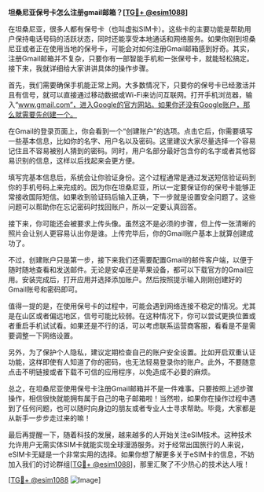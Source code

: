 **坦桑尼亚保号卡怎么注册gmail邮箱？[[TG💪+ @esim1088](https://t.me/s/esim1088)]**

在坦桑尼亚，很多人都有保号卡（也叫虚拟SIM卡）。这些卡的主要功能是帮助用户保持电话号码的活跃状态，同时还能享受本地通话和网络服务。如果你刚到坦桑尼亚或者正在使用当地的保号卡，可能会对如何注册Gmail邮箱感到好奇。其实，注册Gmail邮箱并不复杂，只要你有一部智能手机和一张保号卡，就能轻松搞定。接下来，我就详细给大家讲讲具体的操作步骤。

首先，我们需要确保手机能正常上网。大多数情况下，只要你的保号卡已经激活并且有信号，就可以直接通过移动数据或Wi-Fi来访问互联网。打开手机浏览器，输入“www.gmail.com”，进入Google的官方网站。如果你还没有Google账户，那么就需要先创建一个。

在Gmail的登录页面上，你会看到一个“创建账户”的选项。点击它后，你需要填写一些基本信息，比如你的名字、用户名以及密码。这里建议大家尽量选择一个容易记住且不容易被别人猜到的密码。同时，用户名部分最好包含你的名字或者其他容易识别的信息，这样以后找起来会更方便。

填写完基本信息后，系统会让你验证身份。这个过程通常是通过发送短信验证码到你的手机号码上来完成的。因为你在坦桑尼亚，所以一定要保证你的保号卡能够正常接收国际短信。如果收到验证码后输入正确，下一步就是设置安全问题了。这些问题可以帮助你在忘记密码时找回账户，所以一定要认真回答。

接下来，你可能还会被要求上传头像。虽然这不是必须的步骤，但上传一张清晰的照片会让别人更容易认出你是谁。上传完毕后，你的Gmail账户基本上就算创建成功了。

不过，创建账户只是第一步，接下来我们还需要配置Gmail的邮件客户端，以便于随时随地查看和发送邮件。无论是安卓还是苹果设备，都可以下载官方的Gmail应用。安装完成后，打开应用并选择添加账户。然后按照提示输入刚刚创建好的Gmail账号和密码即可。

值得一提的是，在使用保号卡的过程中，可能会遇到网络连接不稳定的情况。尤其是在山区或者偏远地区，信号可能比较弱。在这种情况下，你可以尝试更换位置或者重启手机试试看。如果还是不行的话，可以考虑联系运营商客服，看看是不是需要调整一下网络设置。

另外，为了保护个人隐私，建议定期检查自己的账户安全设置。比如开启双重认证功能，这样即使有人知道了你的密码，也无法轻易登录你的账户。此外，不要随意点击不明链接或者下载不可信的应用程序，以免造成不必要的麻烦。

总之，在坦桑尼亚使用保号卡注册Gmail邮箱并不是一件难事。只要按照上述步骤操作，相信很快就能拥有属于自己的电子邮箱啦！当然啦，如果你在操作过程中遇到了任何问题，也可以随时向身边的朋友或者专业人士寻求帮助。毕竟，大家都是从新手一步步走过来的嘛！

最后再提醒一下，随着科技的发展，越来越多的人开始关注eSIM技术。这种技术允许用户无需实体SIM卡就能实现全球漫游服务。对于经常出国旅行的人来说，eSIM卡无疑是一个非常实用的选择。如果你想了解更多关于eSIM卡的信息，不妨加入我们的讨论群组[[TG💪+ @esim1088](https://t.me/s/esim1088)]，那里汇聚了不少热心的技术达人哦！

[[TG💪+ @esim1088](https://t.me/s/esim1088) ![Image](https://i.postimg.cc/4NQfJmqS/Snipaste-2025-05-13-00-14-12.png)]